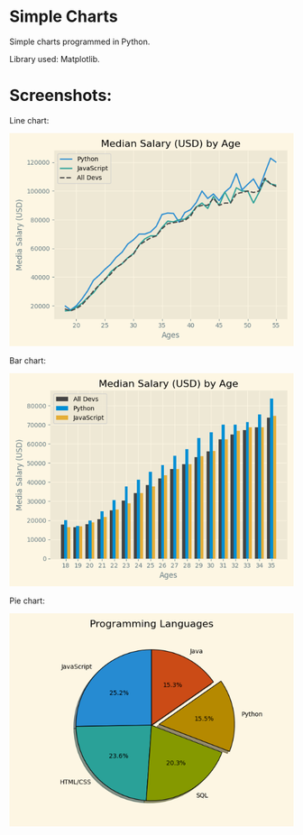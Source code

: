 # Simple Charts
Simple charts programmed in Python.

Library used: Matplotlib.

# Screenshots:

Line chart:

![alt text](https://github.com/math-reis/basic-projects/blob/main/simple-graphics/images/image1.png?raw=true)

Bar chart:

![alt text](https://github.com/math-reis/basic-projects/blob/main/simple-graphics/images/image2.png?raw=true)

Pie chart:

![alt text](https://github.com/math-reis/basic-projects/blob/main/simple-graphics/images/image3.png?raw=true)
